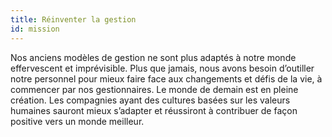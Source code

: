 ```yaml
---
title: Réinventer la gestion
id: mission
---
```

Nos anciens modèles de gestion ne sont plus adaptés à notre monde effervescent et imprévisible. Plus que jamais, nous avons besoin d’outiller notre personnel pour mieux faire face aux changements et défis de la vie, à commencer par nos gestionnaires. Le monde de demain est en pleine création. Les compagnies ayant des cultures basées sur les valeurs humaines sauront mieux s’adapter et réussiront à contribuer de façon positive vers un monde meilleur.